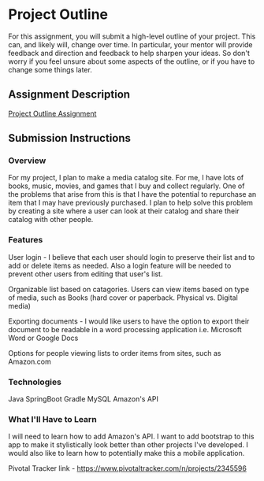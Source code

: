 # Project Outline
For this assignment, you will submit a high-level outline of your project. This can, and likely will, change over time. In particular, your mentor will provide feedback and direction and feedback to help sharpen your ideas. So don't worry if you feel unsure about some aspects of the outline, or if you have to change some things later.

## Assignment Description
[Project Outline Assignment](https://education.launchcode.org/liftoff/assignments/project-outline/)

## Submission Instructions

### Overview
For my project, I plan to make a media catalog site.  For me, I have lots of books, music, movies, and games that I buy and collect regularly.  One of the problems that arise from this is that I have the potential to repurchase an item that I may have previously purchased.  I plan to help solve this problem by creating a site where a user can look at their catalog and share their catalog with other people.


### Features
User login - I believe that each user should login to preserve their list and to add or delete items as needed.  Also a login feature will be needed to prevent other users from editing that user's list.

Organizable list based on catagories.  Users can view items based on type of media, such as Books (hard cover or paperback. Physical vs. Digital media)

Exporting documents - I would like users to have the option to export their document to be readable in a word processing application i.e. Microsoft Word or Google Docs

Options for people viewing lists to order items from sites, such as Amazon.com

### Technologies

Java
SpringBoot
Gradle
MySQL
Amazon's API

### What I'll Have to Learn
I will need to learn how to add Amazon's API.  I want to add bootstrap to this app to make it stylistically look better than other projects I've developed.  I would also like to learn how to potentially make this a mobile application.

Pivotal Tracker link - https://www.pivotaltracker.com/n/projects/2345596
